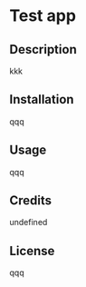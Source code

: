 # Test app

## Description
kkk
    
## Installation
qqq
    
## Usage
qqq
    
## Credits
undefined
    
## License
qqq